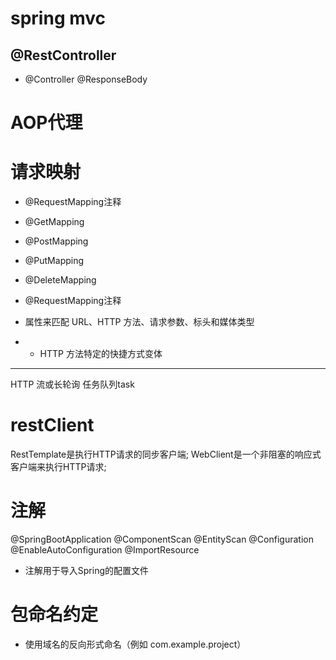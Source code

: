 # spring mvc
## @RestController
- @Controller @ResponseBody
  
# AOP代理

# 请求映射
- @RequestMapping注释
- @GetMapping
- @PostMapping
- @PutMapping
- @DeleteMapping

- @RequestMapping注释
- 属性来匹配 URL、HTTP 方法、请求参数、标头和媒体类型
- - HTTP 方法特定的快捷方式变体
- - - 

 HTTP 流或长轮询 任务队列task

# restClient
 RestTemplate是执行HTTP请求的同步客户端;
 WebClient是一个非阻塞的响应式客户端来执行HTTP请求;

# 注解
@SpringBootApplication
@ComponentScan
@EntityScan
@Configuration
@EnableAutoConfiguration
@ImportResource  
- 注解用于导入Spring的配置文件

# 包命名约定
- 使用域名的反向形式命名（例如 com.example.project）
